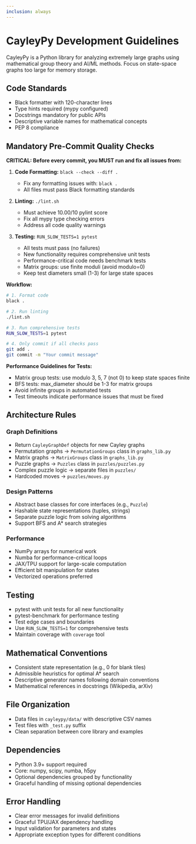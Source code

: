 ```yaml
---
inclusion: always
---
```


# CayleyPy Development Guidelines

CayleyPy is a Python library for analyzing extremely large graphs using mathematical group theory and AI/ML methods. Focus on state-space graphs too large for memory storage.

## Code Standards

- Black formatter with 120-character lines
- Type hints required (mypy configured)
- Docstrings mandatory for public APIs
- Descriptive variable names for mathematical concepts
- PEP 8 compliance

## Mandatory Pre-Commit Quality Checks

**CRITICAL: Before every commit, you MUST run and fix all issues from:**

1. **Code Formatting:** `black --check --diff .`
   - Fix any formatting issues with: `black .`
   - All files must pass Black formatting standards

2. **Linting:** `./lint.sh`
   - Must achieve 10.00/10 pylint score
   - Fix all mypy type checking errors
   - Address all code quality warnings

3. **Testing:** `RUN_SLOW_TESTS=1 pytest`
   - All tests must pass (no failures)
   - New functionality requires comprehensive unit tests
   - Performance-critical code needs benchmark tests
   - Matrix groups: use finite moduli (avoid modulo=0)
   - Keep test diameters small (1-3) for large state spaces

**Workflow:**
```bash
# 1. Format code
black .

# 2. Run linting
./lint.sh

# 3. Run comprehensive tests
RUN_SLOW_TESTS=1 pytest

# 4. Only commit if all checks pass
git add .
git commit -m "Your commit message"
```

**Performance Guidelines for Tests:**
- Matrix group tests: use modulo 3, 5, 7 (not 0) to keep state spaces finite
- BFS tests: max_diameter should be 1-3 for matrix groups
- Avoid infinite groups in automated tests
- Test timeouts indicate performance issues that must be fixed

## Architecture Rules

### Graph Definitions

- Return `CayleyGraphDef` objects for new Cayley graphs
- Permutation graphs → `PermutationGroups` class in `graphs_lib.py`
- Matrix graphs → `MatrixGroups` class in `graphs_lib.py`
- Puzzle graphs → `Puzzles` class in `puzzles/puzzles.py`
- Complex puzzle logic → separate files in `puzzles/`
- Hardcoded moves → `puzzles/moves.py`

### Design Patterns

- Abstract base classes for core interfaces (e.g., `Puzzle`)
- Hashable state representations (tuples, strings)
- Separate puzzle logic from solving algorithms
- Support BFS and A\* search strategies

### Performance

- NumPy arrays for numerical work
- Numba for performance-critical loops
- JAX/TPU support for large-scale computation
- Efficient bit manipulation for states
- Vectorized operations preferred

## Testing

- pytest with unit tests for all new functionality
- pytest-benchmark for performance testing
- Test edge cases and boundaries
- Use `RUN_SLOW_TESTS=1` for comprehensive tests
- Maintain coverage with `coverage` tool

## Mathematical Conventions

- Consistent state representation (e.g., 0 for blank tiles)
- Admissible heuristics for optimal A\* search
- Descriptive generator names following domain conventions
- Mathematical references in docstrings (Wikipedia, arXiv)

## File Organization

- Data files in `cayleypy/data/` with descriptive CSV names
- Test files with `_test.py` suffix
- Clean separation between core library and examples

## Dependencies

- Python 3.9+ support required
- Core: numpy, scipy, numba, h5py
- Optional dependencies grouped by functionality
- Graceful handling of missing optional dependencies

## Error Handling

- Clear error messages for invalid definitions
- Graceful TPU/JAX dependency handling
- Input validation for parameters and states
- Appropriate exception types for different conditions
